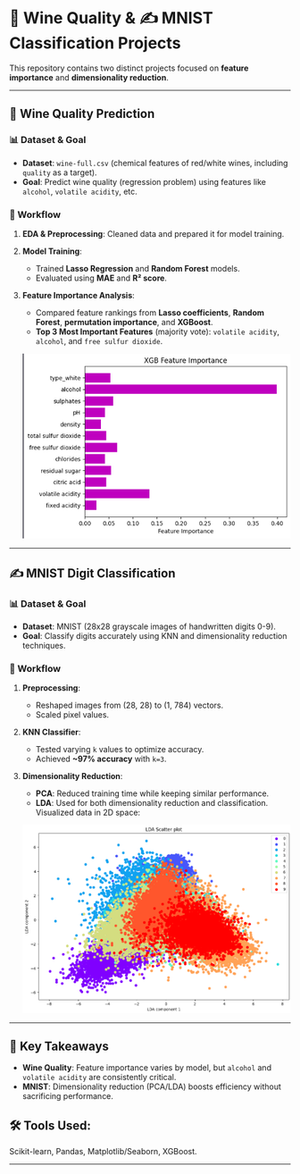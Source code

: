 # 🍷 Wine Quality & ✍️ MNIST Classification Projects

This repository contains two distinct projects focused on **feature importance** and **dimensionality reduction**. 

---

## 🍷 **Wine Quality Prediction**  

### 📊 Dataset & Goal  
- **Dataset**: `wine-full.csv` (chemical features of red/white wines, including `quality` as a target).  
- **Goal**: Predict wine quality (regression problem) using features like `alcohol`, `volatile acidity`, etc.  

### 🔀 Workflow  
1. **EDA & Preprocessing**: Cleaned data and prepared it for model training.  
2. **Model Training**:  
   - Trained **Lasso Regression** and **Random Forest** models.  
   - Evaluated using **MAE** and **R² score**.  
3. **Feature Importance Analysis**:  
   - Compared feature rankings from **Lasso coefficients**, **Random Forest**, **permutation importance**, and **XGBoost**.  
   - **Top 3 Most Important Features** (majority vote): `volatile acidity`, `alcohol`, and `free sulfur dioxide`.  

    ![Example of feature importance results](images/XGB_importances.png)

---

## ✍️ **MNIST Digit Classification**  

### 📊 Dataset & Goal  
- **Dataset**: MNIST (28x28 grayscale images of handwritten digits 0-9).  
- **Goal**: Classify digits accurately using KNN and dimensionality reduction techniques.  

### 🔀 Workflow  
1. **Preprocessing**:  
   - Reshaped images from (28, 28) to (1, 784) vectors.  
   - Scaled pixel values.  
2. **KNN Classifier**:  
   - Tested varying `k` values to optimize accuracy.  
   - Achieved **~97% accuracy** with `k=3`.  
3. **Dimensionality Reduction**:  
   - **PCA**: Reduced training time while keeping similar performance.  
   - **LDA**: Used for both dimensionality reduction and classification. Visualized data in 2D space:  

    ![LDA Projection](images/lda.png)

---

## 🔬 **Key Takeaways**  
- **Wine Quality**: Feature importance varies by model, but `alcohol` and `volatile acidity` are consistently critical.  
- **MNIST**: Dimensionality reduction (PCA/LDA) boosts efficiency without sacrificing performance.

## 🛠️ Tools Used:
Scikit-learn, Pandas, Matplotlib/Seaborn, XGBoost.  

---
